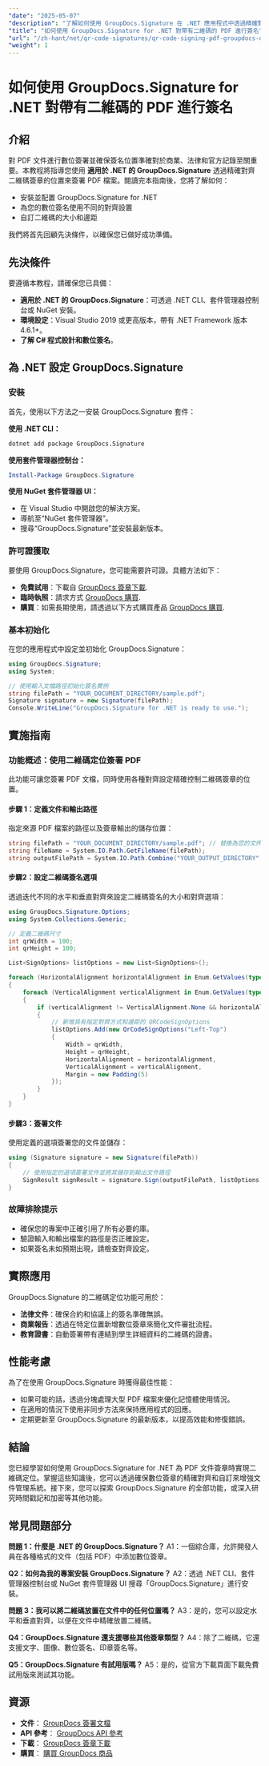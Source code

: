 ```yaml
---
"date": "2025-05-07"
"description": "了解如何使用 GroupDocs.Signature 在 .NET 應用程式中透過精確對齊和自訂的二維碼簽署 PDF 文件。"
"title": "如何使用 GroupDocs.Signature for .NET 對帶有二維碼的 PDF 進行簽名"
"url": "/zh-hant/net/qr-code-signatures/qr-code-signing-pdf-groupdocs-dotnet/"
"weight": 1
---
```


# 如何使用 GroupDocs.Signature for .NET 對帶有二維碼的 PDF 進行簽名

## 介紹

對 PDF 文件進行數位簽署並確保簽名位置準確對於商業、法律和官方記錄至關重要。本教程將指導您使用 **適用於 .NET 的 GroupDocs.Signature** 透過精確對齊二維碼簽章的位置來簽署 PDF 檔案。閱讀完本指南後，您將了解如何：

- 安裝並配置 GroupDocs.Signature for .NET
- 為您的數位簽名使用不同的對齊設置
- 自訂二維碼的大小和邊距

我們將首先回顧先決條件，以確保您已做好成功準備。

## 先決條件

要遵循本教程，請確保您已具備：

- **適用於 .NET 的 GroupDocs.Signature**：可透過 .NET CLI、套件管理器控制台或 NuGet 安裝。
- **環境設定**：Visual Studio 2019 或更高版本，帶有 .NET Framework 版本 4.6.1+。
- **了解 C# 程式設計和數位簽名**。

## 為 .NET 設定 GroupDocs.Signature

### 安裝

首先，使用以下方法之一安裝 GroupDocs.Signature 套件：

**使用 .NET CLI：**
```bash
dotnet add package GroupDocs.Signature
```

**使用套件管理器控制台：**
```powershell
Install-Package GroupDocs.Signature
```

**使用 NuGet 套件管理器 UI：**
- 在 Visual Studio 中開啟您的解決方案。
- 導航至“NuGet 套件管理器”。
- 搜尋“GroupDocs.Signature”並安裝最新版本。

### 許可證獲取

要使用 GroupDocs.Signature，您可能需要許可證。具體方法如下：
- **免費試用**：下載自 [GroupDocs 簽章下載](https://releases。groupdocs.com/signature/net/).
- **臨時執照**：請求方式 [GroupDocs 購買](https://purchase。groupdocs.com/temporary-license/).
- **購買**：如需長期使用，請透過以下方式購買產品 [GroupDocs 購買](https://purchase。groupdocs.com/buy).

### 基本初始化

在您的應用程式中設定並初始化 GroupDocs.Signature：

```csharp
using GroupDocs.Signature;
using System;

// 使用輸入文檔路徑初始化簽名實例
string filePath = "YOUR_DOCUMENT_DIRECTORY/sample.pdf";
Signature signature = new Signature(filePath);
Console.WriteLine("GroupDocs.Signature for .NET is ready to use.");
```

## 實施指南

### 功能概述：使用二維碼定位簽署 PDF

此功能可讓您簽署 PDF 文檔，同時使用各種對齊設定精確控制二維碼簽章的位置。

#### 步驟 1：定義文件和輸出路徑

指定來源 PDF 檔案的路徑以及簽章輸出的儲存位置：

```csharp
string filePath = "YOUR_DOCUMENT_DIRECTORY/sample.pdf"; // 替換為您的文件路徑
string fileName = System.IO.Path.GetFileName(filePath);
string outputFilePath = System.IO.Path.Combine("YOUR_OUTPUT_DIRECTORY", "SignWithAlignment", fileName);
```

#### 步驟2：設定二維碼簽名選項

透過迭代不同的水平和垂直對齊來設定二維碼簽名的大小和對齊選項：

```csharp
using GroupDocs.Signature.Options;
using System.Collections.Generic;

// 定義二維碼尺寸
int qrWidth = 100;
int qrHeight = 100;

List<SignOptions> listOptions = new List<SignOptions>();

foreach (HorizontalAlignment horizontalAlignment in Enum.GetValues(typeof(HorizontalAlignment)))
{
    foreach (VerticalAlignment verticalAlignment in Enum.GetValues(typeof(VerticalAlignment)))
    {
        if (verticalAlignment != VerticalAlignment.None && horizontalAlignment != HorizontalAlignment.None)
        {
            // 新增具有指定對齊方式和邊距的 QRCodeSignOptions
            listOptions.Add(new QrCodeSignOptions("Left-Top")
            {
                Width = qrWidth,
                Height = qrHeight,
                HorizontalAlignment = horizontalAlignment,
                VerticalAlignment = verticalAlignment,
                Margin = new Padding(5)
            });
        }
    }
}
```

#### 步驟3：簽署文件

使用定義的選項簽署您的文件並儲存：

```csharp
using (Signature signature = new Signature(filePath))
{
    // 使用指定的選項簽署文件並將其儲存到輸出文件路徑
    SignResult signResult = signature.Sign(outputFilePath, listOptions);
}
```

### 故障排除提示

- 確保您的專案中正確引用了所有必要的庫。
- 驗證輸入和輸出檔案的路徑是否正確設定。
- 如果簽名未如預期出現，請檢查對齊設定。

## 實際應用

GroupDocs.Signature 的二維碼定位功能可用於：

- **法律文件**：確保合約和協議上的簽名準確無誤。
- **商業報告**：透過在特定位置新增數位簽章來簡化文件審批流程。
- **教育證書**：自動簽署帶有連結到學生詳細資料的二維碼的證書。

## 性能考慮

為了在使用 GroupDocs.Signature 時獲得最佳性能：

- 如果可能的話，透過分塊處理大型 PDF 檔案來優化記憶體使用情況。
- 在適用的情況下使用非同步方法來保持應用程式的回應。
- 定期更新至 GroupDocs.Signature 的最新版本，以提高效能和修復錯誤。

## 結論

您已經學習如何使用 GroupDocs.Signature for .NET 為 PDF 文件簽章時實現二維碼定位。掌握這些知識後，您可以透過確保數位簽章的精確對齊和自訂來增強文件管理系統。接下來，您可以探索 GroupDocs.Signature 的全部功能，或深入研究時間戳記和加密等其他功能。

## 常見問題部分

**問題 1：什麼是 .NET 的 GroupDocs.Signature？**
A1：一個綜合庫，允許開發人員在各種格式的文件（包括 PDF）中添加數位簽章。

**Q2：如何為我的專案安裝 GroupDocs.Signature？**
A2：透過 .NET CLI、套件管理器控制台或 NuGet 套件管理器 UI 搜尋「GroupDocs.Signature」進行安裝。

**問題 3：我可以將二維碼放置在文件中的任何位置嗎？**
A3：是的，您可以設定水平和垂直對齊，以便在文件中精確放置二維碼。

**Q4：GroupDocs.Signature 還支援哪些其他簽章類型？**
A4：除了二維碼，它還支援文字、圖像、數位簽名、印章簽名等。

**Q5：GroupDocs.Signature 有試用版嗎？**
A5：是的，從官方下載頁面下載免費試用版來測試其功能。

## 資源
- **文件**： [GroupDocs 簽署文檔](https://docs.groupdocs.com/signature/net/)
- **API 參考**： [GroupDocs API 參考](https://reference.groupdocs.com/signature/net/)
- **下載**： [GroupDocs 簽章下載](https://releases.groupdocs.com/signature/net/)
- **購買**： [購買 GroupDocs 商品](https://purchase.groupdocs.com/buy)